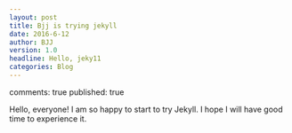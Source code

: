 ```yaml
---
layout: post
title: Bjj is trying jekyll
date: 2016-6-12 
author: BJJ
version: 1.0
headline: Hello, jeky11
categories: Blog
---
```

comments: true
published: true

Hello, everyone! I am so happy to start to try Jekyll. I hope I will have good time to experience it.
